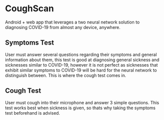 # CoughScan
Android + web app that leverages a two neural network solution to diagnosing COVID-19 from almost any device, anywhere.

## Symptoms Test
User must answer several questions regarding their symptoms and general information about them, this test is good at diagnosing general sickness and sicknesses similar to COVID-19, however it is not perfect as sicknesses that exhibit similar symptoms to COVID-19 will be hard for the neural network to distinguish between. This is where the cough test comes in.

## Cough Test
User must cough into their microphone and answer 3 simple questions. This test works best when sickness is given, so thats why taking the symptoms test beforehand is advised.
